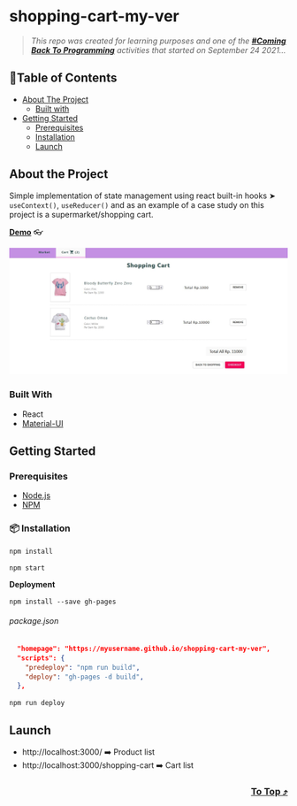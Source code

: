 # shopping-cart-my-ver

> _This repo was created for learning purposes and one of the [_**#Coming Back To Programming**_](https://github.com/xvferdy/beginner-portfolio "Beginner Portfolio") activities that started on September 24 2021…_

## :round_pushpin:Table of Contents
- [About The Project](#about-the-project)
    - [Built with](#built-with)
- [Getting Started](#getting-started)
    - [Prerequisites](#prerequisites)
    - [Installation](#installation)
    - [Launch](#launch)

## About the Project
Simple implementation of state management using react built-in hooks ➤ `useContext()`, `useReducer()` and as an example of a case study on this project is a supermarket/shopping cart.

**[Demo](https://xvferdy.github.io/shopping-cart-my-ver/)** 👓 
<p align="">
  <img src="./src/assets/overview.JPG">
</p>

### Built With
- React
- [Material-UI](https://github.com/mui-org/material-ui)

## Getting Started
### Prerequisites
- [Node.js](https://nodejs.org/en/)
- [NPM](https://www.npmjs.com/)


### 📦 Installation
```
npm install
```
```
npm start
```
**Deployment**
```
npm install --save gh-pages
```
###### package.json
```JSON
  "homepage": "https://myusername.github.io/shopping-cart-my-ver",
  "scripts": {
    "predeploy": "npm run build",
    "deploy": "gh-pages -d build",
  },
```
```
npm run deploy
```

## Launch
- http://localhost:3000/ ➡️ Product list
- http://localhost:3000/shopping-cart ➡️ Cart list


<h3 align="right">
      <a href="#shopping-cart-my-ver">To Top ⤴️</a>
</h3>
